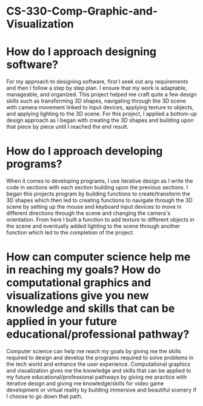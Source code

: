 # CS-330-Comp-Graphic-and-Visualization

# How do I approach designing software?

For my approach to designing software, first I seek out any requirements and then I follow a step by step plan. I ensure that my work is adaptable, manageable, and organized. This project helped me craft quite a few design skills such as transforming 3D shapes, navigating through the 3D scene with camera movement linked to input devices, applying texture to objects, and applying lighting to the 3D scene. For this project, I applied a bottom-up design approach as I began with creating the 3D shapes and building upon that piece by piece until I reached the end result.

# How do I approach developing programs?

When it comes to developing programs, I use iterative design as I write the code in sections with each section building upon the previous sections. I began this projects program by building functions to create/transform the 3D shapes which then led to creating functions to navigate through the 3D scene by setting up the mouse and keyboard input devices to move in different directions through the scene and changing the camera's orientation. From here I built a function to add texture to different objects in the scene and eventually added lighting to the scene through another function which led to the completion of the project.   

# How can computer science help me in reaching my goals? How do computational graphics and visualizations give you new knowledge and skills that can be applied in your future educational/professional pathway?

Computer science can help me reach my goals by giving me the skills required to design and develop the programs required to solve problems in the tech world and enhance the user experience. Computational graphics and visualization gives me the knowledge and skills that can be applied to my future educational/professional pathways by giving me practice with iterative design and giving me knowledge/skills for video game development or virtual reality by building immersive and beautiful scenery if I choose to go down that path.  
